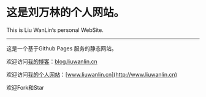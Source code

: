 # 这是刘万林的个人网站。

This is Liu WanLin‘s personal WebSite.

---

这是一个基于Github Pages 服务的静态网站。

欢迎访问[我的博客](https://github.com/bluesky335/BlueSkyBlog)：[blog.liuwanlin.cn](http://blog.liuwanlin.cn)

欢迎访问[我的个人网站](https://github.com/BlueSky335/bluesky335.github.io)：[www.liuwanlin.cn](http://www.liuwanlin.cn)

欢迎Fork和Star

